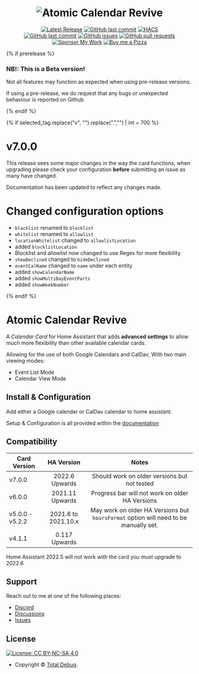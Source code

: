 <h1 align="center">
  <br>
  <img src="https://raw.githubusercontent.com/totaldebug/atomic-calendar-revive/master/.github/img/atomic_calendar_revive.png" alt="Atomic Calendar Revive">
</h1>
<p align="center">
    <a href="https://github.com/totaldebug/atomic-calendar-revive/releases">
    <img src="https://img.shields.io/github/v/release/totaldebug/atomic-calendar-revive?color=ff7034&label=Release&sort=semver&style=flat-square"
         alt="Latest Release"></a>
     <a href="https://github.com/totaldebug/atomic-calendar-revive/commits/master">
    <img src="https://img.shields.io/github/stars/totaldebug/atomic-calendar-revive.svg?style=flat-square"
         alt="GitHub last commit"></a>
    <a href="https://github.com/custom-components/hacs">
    <img src="https://img.shields.io/badge/HACS-Default-orange.svg?style=flat-square"
         alt="HACS"></a><br />
    <a href="https://github.com/totaldebug/atomic-calendar-revive/commits/master">
    <img src="https://img.shields.io/github/last-commit/totaldebug/atomic-calendar-revive.svg?style=flat-square&logo=github&logoColor=white"
         alt="GitHub last commit"></a>
    <a href="https://github.com/totaldebug/atomic-calendar-revive/issues">
    <img src="https://img.shields.io/github/issues-raw/totaldebug/atomic-calendar-revive.svg?style=flat-square&logo=github&logoColor=white"
         alt="GitHub issues"></a>
    <a href="https://github.com/totaldebug/atomic-calendar-revive/pulls">
    <img src="https://img.shields.io/github/issues-pr-raw/totaldebug/atomic-calendar-revive.svg?style=flat-square&logo=github&logoColor=white"
         alt="GitHub pull requests"></a><br />
    <a href="https://github.com/sponsors/marksie1988">
    <img src="https://img.shields.io/static/v1.svg?label=Sponsor%20My%20Work&message=💝&color=black&logo=Sponsor%20My%20Work&logoColor=white&labelColor=ff7034&style=flat-square"
         alt="Sponsor My Work"></a>
    <a href="https://www.buymeacoffee.com/marksie1988">
    <img src="https://img.shields.io/static/v1.svg?label=Buy%20me%20a%20pizza&message=🍕&color=black&logo=Buy%20me%20a%20pizza&logoColor=white&labelColor=6f4e37&style=flat-square"
         alt="Buy me a Pizza"></a>
</p>

{% if prerelease %}

### NB!: This is a Beta version!

Not all features may function as expected when using pre-release versions.

If using a pre-release, we do request that any bugs or unexpected behaviour is reported on Github

{% endif %}

{% if selected_tag.replace("v", "").replace(".","") | int = 700  %}

# v7.0.0

This release sees some major changes in the way the card functions, when upgrading
please check your configuration **before** submitting an issue as many have changed.

Documentation has been updated to reflect any changes made.

# Changed configuration options

- `blacklist` renamed to `blocklist`
- `whitelist` renamed to `allowlist`
- `locationWhitelist` changed to `allowlistLocation`
- added `blocklistLocation`
- Blocklist and allowlist now changed to use Regex for more flexibility
- `showDeclined` changed to `hideDeclined`
- `eventCalName` changed to `name` under each entity
- added `showCalendarName`
- added `showMultiDayEventParts`
- added `showWeekNumber`

{% endif %}

# Atomic Calendar Revive

A _Calendar Card_ for Home Assistant that adds **advanced settings** to allow much
more flexibility than other available calendar cards.

Allowing for the use of both Google Calendars and CalDav, With two main viewing modes:

- Event List Mode
- Calendar View Mode

## Install & Configuration

Add either a Google calendar or CalDav calendar to home assistant.

Setup & Configuration is all provided within the [documentation](https://docs.totaldebug.uk/atomic-calendar-revive)

## Compatibility

| Card Version    |     HA Version      |                                        Notes                                         |
| --------------- | :-----------------: | :----------------------------------------------------------------------------------: |
| v7.0.0          |   2022.6 Upwards    |                     Should work on older versions but not tested                     |
| v6.0.0          |   2021.11 Upwards   |                   Progress bar will not work on older HA Versions                    |
| v5.0.0 - v5.2.2 | 2021.6 to 2021.10.x | May work on older HA Versions but `hoursFormat` option will need to be manually set. |
| v4.1.1          |    0.117 Upwards    |                                                                                      |

Home Assistant 2022.5 will not work with the card you must upgrade to 2022.6

## Support

Reach out to me at one of the following places:

- [Discord](https://discord.gg/6fmekudc8Q)
- [Discussions](https://github.com/totaldebug/atomic-calendar-revive/discussions)
- [Issues](https://github.com/totaldebug/atomic-calendar-revive/issues)

## License

[![License: CC BY-NC-SA 4.0](https://img.shields.io/badge/License-CC%20BY--NC--SA%204.0-orange.svg?style=flat-square)](https://creativecommons.org/licenses/by-nc-sa/4.0/)

- Copyright © [Total Debug](https://totaldebug.uk 'Total Debug').

